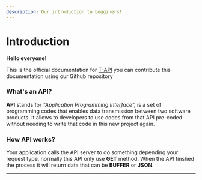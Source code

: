 ```yaml
---
description: Our introduction to begginers!
---
```


# Introduction

**Hello everyone!**

This is the official documentation for [T-API](https://api.willz.repl.co) you can contribute this documentation using our Github repository



### What's an API?

**API** stands for _"Application Programming Interface",_ is a set of programming codes that enables data transmission between two software products. It allows to developers to use codes from that API pre-coded without needing to write that code in this new project again.

### How API works?

Your application calls the API server to do something depending your request type, normally this API only use **GET** method. When the API finshed the process it will return data that can be **BUFFER** or **JSON**.



****
